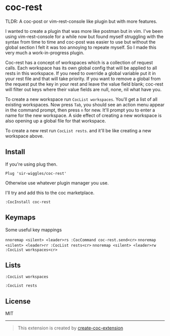 # coc-rest

TLDR: A coc-post or vim-rest-console like plugin but with more features.

I wanted to create a plugin that was more like postman but in vim.  I've been 
using vim-rest-console for a while now but found myself struggling with the syntax
from time to time and coc-post was easier to use but without the global section
I felt it was too annoying to repeate myself. So I made this very much a 
work-in-progress plugin.

Coc-rest has a concept of workspaces which is a collection of request calls. 
Each workspace has its own global config that will be applied to all rests in 
this workspace.  If you need to override a global variable put it in your rest
file and that will take priority. If you want to remove a global from the request
put the key in your rest and leave the value field blank; coc-rest will filter
out keys where their value fields are null, none, nil what have you.

To create a new workspace run `CocList workspaces`.  You'll get a list of all
existing workspaces. Now press `Tab`, you should see an action menu appear
in the command prompt, then press `n` for new.  It'll prompt you to enter a name
for the new workspace. A side effect of creating a new workspace is also opening 
up a global file for that workspace.

To create a new rest run `CocList rests`. and it'll be like creating a new 
workspace above.

## Install

If you're using plug then.

`Plug 'sir-wiggles/coc-rest'`

Otherwise use whatever plugin manager you use.

I'll try and add this to the coc marketplace.

`:CocInstall coc-rest`

## Keymaps

Some useful key mappings

`nnoremap <silent> <leader>rs :CocCommand coc-rest.send<cr>`
`nnoremap <silent> <leader>rr :CocList rests<cr>`
`nnoremap <silent> <leader>rw :CocList workspaces<cr>`

## Lists

`:CocList workspaces`

`:CocList rests`

## License

MIT

---

> This extension is created by [create-coc-extension](https://github.com/fannheyward/create-coc-extension)
